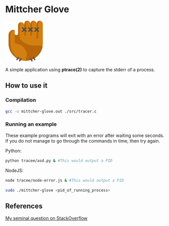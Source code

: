 # Mittcher Glove

![Mittcher Glove Logo](logo.png)

A simple application using **ptrace(2)** to capture the stderr of a process.

## How to use it

### Compilation

```sh
gcc -o mittcher-glove.out ./src/tracer.c
```

### Running an example

These example programs will exit with an error after waiting some seconds.
If you do not manage to go through the commands in time, then try again.

Python:

```sh
python tracee/asd.py & #This would output a PID
```

NodeJS:
```sh
node tracee/node-error.js & #This would output a PID
```

```sh
sudo ./mittcher-glove <pid_of_running_process>
```

## References

[My seminal question on StackOverflow](
  http://stackoverflow.com/43854398/read-the-stderr-of-a-process-using-ptrace2)
